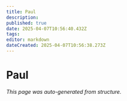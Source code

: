 ```yaml
---
title: Paul
description: 
published: true
date: 2025-04-07T10:56:40.432Z
tags: 
editor: markdown
dateCreated: 2025-04-07T10:56:38.273Z
---
```


# Paul

*This page was auto-generated from structure.*